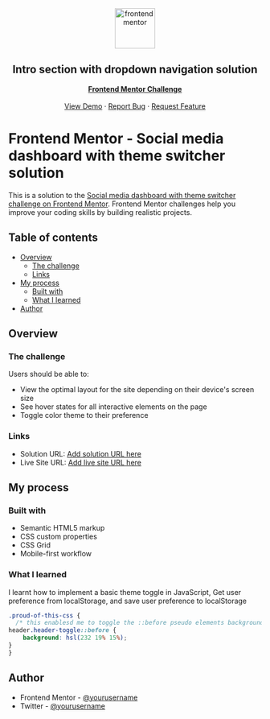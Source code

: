 <div id="top"></div>

<div align="center">

  <img src="https://www.frontendmentor.io/static/images/logo-mobile.svg" alt="frontendmentor" width="80">

  <h2 align="center">Intro section with dropdown navigation solution</h2>
  <p align="center">
    <a href="https://www.frontendmentor.io/solutions/social-media-dasboard-with-theme-switcher-tmQXOQU78e"><strong>Frontend Mentor Challenge</strong></a>
    <br />
    <br />
    <a href="https://dom-iha.github.io/Social-media-dashboard/">View Demo</a>
    ·
    <a href="https://github.com/Dom-iha/Social-media-dashboard/issues" target="_blank">Report Bug</a>
    ·
    <a href="https://github.com/Dom-iha/Social-media-dashboard/issues" target="_blank">Request Feature</a>
  </p>
</div>

# Frontend Mentor - Social media dashboard with theme switcher solution

This is a solution to the [Social media dashboard with theme switcher challenge on Frontend Mentor](https://www.frontendmentor.io/challenges/social-media-dashboard-with-theme-switcher-6oY8ozp_H). Frontend Mentor challenges help you improve your coding skills by building realistic projects. 

## Table of contents

- [Overview](#overview)
  - [The challenge](#the-challenge)
  - [Links](#links)
- [My process](#my-process)
  - [Built with](#built-with)
  - [What I learned](#what-i-learned)
- [Author](#author)



## Overview

### The challenge

Users should be able to:

- View the optimal layout for the site depending on their device's screen size
- See hover states for all interactive elements on the page
- Toggle color theme to their preference

### Links

- Solution URL: [Add solution URL here](https://your-solution-url.com)
- Live Site URL: [Add live site URL here](https://your-live-site-url.com)

## My process

### Built with

- Semantic HTML5 markup
- CSS custom properties
- CSS Grid
- Mobile-first workflow

### What I learned

I learnt how to implement a basic theme toggle in JavaScript, Get user preference from localStorage, and save user preference to localStorage

```css
.proud-of-this-css {
  /* this enablesd me to toggle the ::before pseudo elements background from Js wby adding this '.header-toggle class */
header.header-toggle::before {
    background: hsl(232 19% 15%);
}
}
```

## Author

- Frontend Mentor - [@yourusername](https://www.frontendmentor.io/profile/Dom-iha)
- Twitter - [@yourusername](https://www.twitter.com/_Mihaq)

